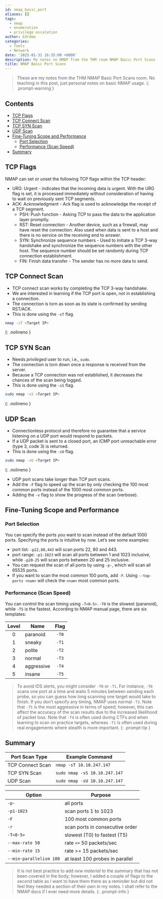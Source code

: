```yaml
---
id: nmap_basic_port
aliases: []
tags:
  - nmap
  - enumeration
  - privilege escalation
author: b3rdma
categories:
  - Tools
  - Network
date: '2025-01-31 16:35:00 +0000'
description: My notes on NMAP from the THM room NMAP Basic Port Scans
title: NMAP Basic Port Scans
---
```

<!-- prettier-ignore-start -->
> These are my notes from the THM NMAP Basic Port Scans room. No teaching in
> this post, just personal notes on basic NMAP usage.
{: .prompt-warning }
<!-- prettier-ignore-end -->

## Contents

<!-- toc -->

- [TCP Flags](#tcp-flags)
- [TCP Connect Scan](#tcp-connect-scan)
- [TCP SYN Scan](#tcp-syn-scan)
- [UDP Scan](#udp-scan)
- [Fine-Tuning Scope and Performance](#fine-tuning-scope-and-performance)
  * [Port Selection](#port-selection)
  * [Performance (Scan Speed)](#performance-scan-speed)
- [Summary](#summary)

<!-- tocstop -->

## TCP Flags

NMAP can set or unset the following TCP flags within the TCP header:

- URG: Urgent - indicates that the incoming data is urgent. With the URG flag
  is set, it is processed immediately without consideration of having to wait on
  previously sent TCP segments.
- ACK: Acknowledgment - Ack flag is used to acknowledge the receipt of a TCP
  segment.
  - PSH: Push function - Asking TCP to pass the data to the application layer
    promptly.
  - RST: Reset connection - Another device, such as a firewall, may have reset
    the connection. Also used when data is sent to a host and there is no service
    on the receiving end to answer.
  - SYN: Synchronize sequence numbers - Used to initiate a TCP 3-way handshake
    and synchronize the sequence numbers with the other host. The sequence number
    should be set randomly during TCP connection establishment.
  - FIN: Finish data transfer - The sender has no more data to send.

## TCP Connect Scan

- TCP connect scan works by completing the TCP 3-way handshake.
- We are interested in learning if the TCP port is open, not in establishing a
  connection.
- The connection is torn as soon as its state is confirmed by sending RST/ACK.
- This is done using the `-sT` flag.

<!-- prettier-ignore-start -->
```bash
nmap -sT <Target IP>
```
{: .nolineno }
<!-- prettier-ignore-end -->

## TCP SYN Scan

- Needs _privileged_ user to run, i.e., `sudo`.
- The connection is torn down once a response is received from the server.
- Because a TCP connection was not established, it decreases the chances of the
  scan being logged.
- This is done using the `-sS` flag.

<!-- prettier-ignore-start -->
```bash
sudo nmap -sS <Target IP>
```
{: .nolineno }
<!-- prettier-ignore-end -->

## UDP Scan

- Connectionless protocol and therefore no guarantee that a service listening on
  a UDP port would respond to packets.
- If a UDP packet is sent to a closed port, an ICMP port unreachable error (type
  3, code 3) is returned.
- This is done using the `-sU` flag.

<!-- prettier-ignore-start -->
```bash
sudo nmap -sU <Target IP>
```
{: .nolineno }
<!-- prettier-ignore-end -->

- UDP port scans take longer than TCP port scans.
- Add the `-F` flag to speed up the scan by only checking the 100 most common
  ports instead of the 1000 most common ports.
- Adding the `-v` flag to show the progress of the scan (verbose).

## Fine-Tuning Scope and Performance

### Port Selection

You can specify the ports you want to scan instead of the default 1000 ports.
Specifying the ports is intuitive by now. Let’s see some examples:

- port list: `-p22,80,443` will scan ports 22, 80 and 443.
- port range: `-p1-1023` will scan all ports between 1 and 1023 inclusive, while
  `-p20-25` will scan ports between 20 and 25 inclusive.
- You can request the scan of all ports by using `-p-`, which will scan all
  65535 ports.
- If you want to scan the most common 100 ports, add `-F`. Using `--top-ports <num>` will check the `<num>` most common ports.

### Performance (Scan Speed)

You can control the scan timing using `-T<0-5>`. `-T0` is the slowest
(paranoid), while `-T5` is the fastest. According to NMAP manual page, there are
six templates:

| Level | Name       | Flag  |
| :---: | ---------- | :---: |
|   0   | paranoid   | `-T0` |
|   1   | sneaky     | `-T1` |
|   2   | polite     | `-T2` |
|   3   | normal     | `-T3` |
|   4   | aggressive | `-T4` |
|   5   | insane     | `-T5` |

<!-- prettier-ignore-start -->
> To avoid IDS alerts, you might consider `-T0` or `-T1`. For instance, `-T0`
> scans one port at a time and waits 5 minutes between sending each probe,
> so you can guess how long scanning one target would take to finish. If you don’t
> specify any timing, NMAP uses normal `-T3`. Note that `-T5` is the most
> aggressive in terms of speed; however, this can affect the accuracy of the scan
> results due to the increased likelihood of packet loss. Note that `-T4` is often
> used during CTFs and when learning to scan on practice targets, whereas `-T1` is
> often used during real engagements where stealth is more important.
{: .prompt-tip }
<!-- prettier-ignore-end -->

## Summary

| Port Scan Type   | Example Command               |
| ---------------- | ----------------------------- |
| TCP Connect Scan | `nmap -sT 10.10.247.147`      |
| TCP SYN Scan     | `sudo nmap -sS 10.10.247.147` |
| UDP Scan         | `sudo nmap -sU 10.10.247.147` |

| Option                  | Purpose                         |
| ----------------------- | ------------------------------- |
| `-p-`                   | all ports                       |
| `-p1-1023`              | scan ports 1 to 1023            |
| `-F`                    | 100 most common ports           |
| `-r`                    | scan ports in consecutive order |
| `-T<0-5>`               | slowest (T0) to fastest (T5)    |
| `--max-rate 50`         | rate `<=` 50 packets/sec        |
| `--min-rate 15`         | rate >= 15 packets/sec          |
| `--min-parallelism 100` | at least 100 probes in parallel |

<!-- prettier-ignore-start -->
> It is not best practice to add _new material_ to the summary that has not been
> covered in the body; however, I added a couple of flags to the second table as
> I want to have them there as a reminder but did not feel they needed a section
> of their own in my notes. I shall refer to the NMAP docs if I ever need more
> details.
{: .prompt-info }
<!-- prettier-ignore-end -->


